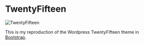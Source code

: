TwentyFifteen
==

![TwentyFifteen](https://make.wordpress.org/core/files/2014/09/tf8-1024x796.jpg)

This is my reproduction of the Wordpress TwentyFifteen theme in [Bootstrap](http://getbootstrap.com/).


